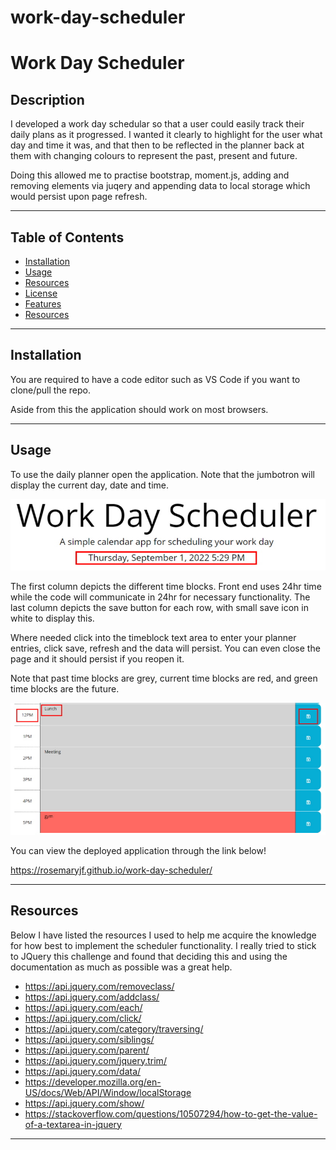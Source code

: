 # work-day-scheduler

# Work Day Scheduler

## Description

I developed a work day schedular so that a user could easily track their daily plans as it progressed. I wanted it clearly to highlight for the user what day and time it was, and that then to be reflected in the planner back at them with changing colours to represent the past, present and future. 

Doing this allowed me to practise bootstrap, moment.js, adding and removing elements via juqery and appending data to local storage which would persist upon page refresh.

---

## Table of Contents

- [Installation](#installation)
- [Usage](#usage)
- [Resources](#resources)
- [License](#license)
- [Features](#features)
- [Resources](#credits)

---

## Installation

You are required to have a code editor such as VS Code if you want to clone/pull the repo. 

Aside from this the application should work on most browsers.

---

## Usage

To use the daily planner open the application. Note that the jumbotron will display the current day, date and time. 

![Screenshot of Jumbotron](./assests/images/Jumbotron.jpg)

The first column depicts the different time blocks. Front end uses 24hr time while the code will communicate in 24hr for necessary functionality. The last column depicts the save button for each row, with small save icon in white to display this.

Where needed click into the timeblock text area to enter your planner entries, click save, refresh and the data will persist. You can even close the page and it should persist if you reopen it. 

Note that past time blocks are grey, current time blocks are red, and green time blocks are the future.

![Example of Planner filled in with highlights to sections](./assests/images/example-image.jpg)

You can view the deployed application through the link below!

https://rosemaryjf.github.io/work-day-scheduler/

---

## Resources

Below I have listed the resources I used to help me acquire the knowledge for how best to implement the scheduler functionality. I really tried to stick to JQuery this challenge and found that deciding this and using the documentation as much as possible was a great help.

* https://api.jquery.com/removeclass/
* https://api.jquery.com/addclass/
* https://api.jquery.com/each/
* https://api.jquery.com/click/
* https://api.jquery.com/category/traversing/
* https://api.jquery.com/siblings/
* https://api.jquery.com/parent/
* https://api.jquery.com/jquery.trim/
* https://api.jquery.com/data/
* https://developer.mozilla.org/en-US/docs/Web/API/Window/localStorage
* https://api.jquery.com/show/
* https://stackoverflow.com/questions/10507294/how-to-get-the-value-of-a-textarea-in-jquery

---



